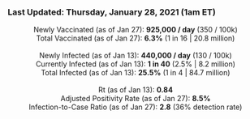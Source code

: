 ### Last Updated: Thursday, January 28, 2021 (1am ET)
<p align="center">
Newly Vaccinated (as of Jan 27): <b>925,000 / day</b>
(350 / 100k)<br>
Total Vaccinated (as of Jan 27): <b>6.3%</b>
(1 in 16 | 20.8 million)<br>
<br>
Newly Infected (as of Jan 13): <b>440,000 / day</b> 
(130 / 100k)<br>
Currently Infected (as of Jan 13): <b>1 in 40</b>
(2.5% | 8.2 million)<br>
Total Infected (as of Jan 13): <b>25.5%</b>
(1 in 4 | 84.7 million)<br>
<br>
Rt (as of Jan 13): <b>0.84</b><br>
Adjusted Positivity Rate (as of Jan 27): <b>8.5%</b><br>
Infection-to-Case Ratio (as of Jan 27): <b>2.8</b> (36% detection rate)</p>